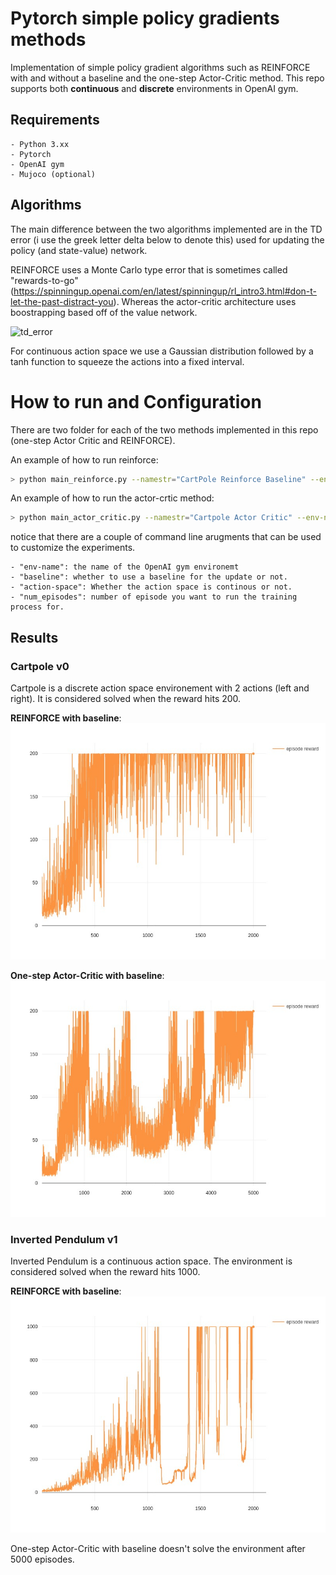 # Pytorch simple policy gradients methods                                                       
Implementation of simple policy gradient algorithms such as REINFORCE with and without a baseline and the one-step Actor-Critic method. This repo supports both **continuous** and **discrete** environments in OpenAI gym.                                                  
## Requirements                                         
    - Python 3.xx
    - Pytorch                                                                    
    - OpenAI gym                                                                                         
    - Mujoco (optional)                                                                                 

## Algorithms                                                                                          
The main difference between the two algorithms implemented are in the TD error (i use the greek letter delta below to denote this) used for updating the policy (and state-value) network. 

REINFORCE uses a Monte Carlo type error that is sometimes called "rewards-to-go" (https://spinningup.openai.com/en/latest/spinningup/rl_intro3.html#don-t-let-the-past-distract-you). Whereas the actor-critic architecture uses boostrapping based off of the value network. 

![td_error](assets/td_error&param_updates.png)

For continuous action space we use a Gaussian distribution followed by a tanh function to squeeze the actions into a fixed interval.

# How to run and Configuration

There are two folder for each of the two methods implemented in this repo (one-step Actor Critic and REINFORCE).  

An example of how to run reinforce:                     
```bash                                                                                                  
> python main_reinforce.py --namestr="CartPole Reinforce Baseline" --env-name CartPole-v0 --baseline True --action-space discrete --num-episodes 2000                         
```
An example of how to run the actor-crtic method:                     
```bash                                                  
> python main_actor_critic.py --namestr="Cartpole Actor Critic" --env-name CartPole-v0 baseline True --action-space discrete --num-episodes 5000
```

notice that there are a couple of command line arugments that can be used to customize the experiments.

    - "env-name": the name of the OpenAI gym environemt
    - "baseline": whether to use a baseline for the update or not.
    - "action-space": Whether the action space is continous or not.
    - "num_episodes": number of episode you want to run the training process for.

## Results

### Cartpole v0

Cartpole is a discrete action space environement with 2 actions (left and right). It is considered solved when the reward hits 200.

**REINFORCE with baseline**:
![REINFORCE Cartpole](assets/REINFORCE_cartpole.jpeg	)

**One-step Actor-Critic with baseline**:
![AC cartpole](assets/ActorCritic_CartPole.jpeg)

### Inverted Pendulum v1

Inverted Pendulum is a continuous action space. The environment is considered solved when the reward hits 1000.

**REINFORCE with baseline**:
![REINFORCE InvertedPend](assets/Reinforce_InvertedPend.jpeg)

One-step Actor-Critic with baseline doesn't solve the environment after 5000 episodes. 
